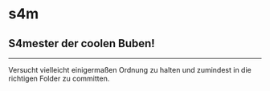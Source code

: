 # s4m
## S4mester der coolen Buben!
---
Versucht vielleicht einigermaßen Ordnung zu halten und zumindest in die richtigen Folder zu committen.
